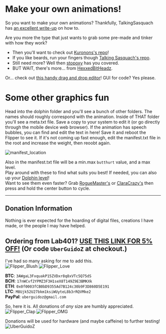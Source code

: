 # Make your own animations!

So you want to make your own animations? Thankfully, TalkingSasquach has [an excellent write-up](https://github.com/skizzophrenic/Talking-Sasquach) on how to.

Are you more the type that just wants to grab some pre-made and tinker with how they work?<br>
- Then you'll want to check out [Kuronons's repo](https://github.com/Kuronons/FZ_graphics)!
- If you like beards, run your fingers though [Talking Sasquach's repo](https://github.com/skizzophrenic/Talking-Sasquach).
- Still need more? Well then [stopoxy](https://github.com/stopoxy/FZAnimations) has you covered.
- BUT WAIT, there's more... from [HexxedBitHeadz](https://github.com/HexxedBitHeadz/FlipperZeroWallpaper).

Or... check out [this handy drag and drop editor](https://ilin.pt/stuff/fui-editor/)! GUI for code? Yes please.

# Some other graphics fun
Head into the dolphin folder and you'll see a bunch of other folders. The names should roughly correspond with the animation. Inside of THAT folder you'll see a meta.txt file. Save a copy to your system to edit it (or go directly through the mobile device web browser). If the animation has speech bubbles, you can find and edit the text in here! Save it and reboot the Flipper to see it. If it's not coming up fast enough, edit the manifest.txt file in the root and increase the weight, then reoobt again.

![manifest_location](https://user-images.githubusercontent.com/57457139/174727907-6547e3fc-fe2c-4968-be99-d6ff8279bda9.png)

Also in the manifest.txt file will be a min.max `butthurt` value, and a max level.<br>
Play around with these to find what suits you best! If needed, you can also up your [Dolphin level](https://github.com/UberGuidoZ/Flipper/tree/main/Dolphin_Level)!<br>
Want to see them even faster? Grab [RogueMaster's](https://github.com/RogueMaster/flipperzero-firmware-wPlugins/releases) or [ClaraCrazy's](https://github.com/ClaraCrazy/Flipper-Xtreme/releases) then press and hold the center button to cycle.

-----

## Donation Information

Nothing is ever expected for the hoarding of digital files, creations I have made, or the people I may have helped.

## Ordering from Lab401? [USE THIS LINK FOR 5% OFF!](https://lab401.com/r?id=vsmgoc) (Or code `UberGuidoZ` at checkout.)

I've had so many asking for me to add this.<br>
![Flipper_Blush](https://user-images.githubusercontent.com/57457139/183561666-4424a3cc-679b-4016-a368-24f7e7ad0a88.jpg) ![Flipper_Love](https://user-images.githubusercontent.com/57457139/183561692-381d37bd-264f-4c88-8877-e58d60d9be6e.jpg)

**BTC**: `3AWgaL3FxquakP15ZVDxr8q8xVTc5Q75dS`<br>
**BCH**: `17nWCvf2YPMZ3F3H1seX8T149Z9E3BMKXk`<br>
**ETH**: `0x0f0003fCB0bD9355Ad7B124c30b9F3D860D5E191`<br>
**LTC**: `M8Ujk52U27bkm1ksiWUyteL8b3rRQVMke2`<br>
**PayPal**: `uberguidoz@gmail.com`

So, here it is. All donations of *any* size are humbly appreciated.<br>
![Flipper_Clap](https://user-images.githubusercontent.com/57457139/183561789-2e853ede-8ef7-41e8-a67c-716225177e5d.jpg) ![Flipper_OMG](https://user-images.githubusercontent.com/57457139/183561787-e21bdc1e-b316-4e67-b327-5129503d0313.jpg)

Donations will be used for hardware (and maybe caffeine) to further testing!<br>
![UberGuidoZ](https://cdn.discordapp.com/emojis/1000632669622767686.gif)